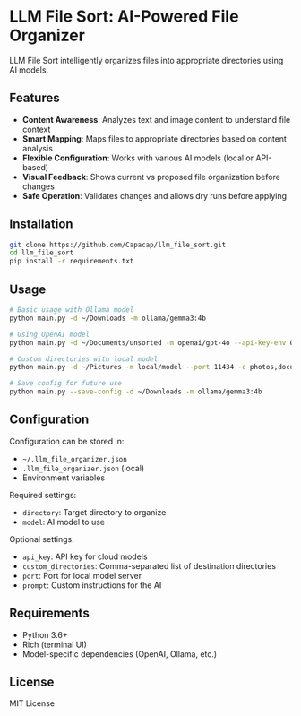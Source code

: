 # LLM File Sort: AI-Powered File Organizer

LLM File Sort intelligently organizes files into appropriate directories using AI models.

## Features

- **Content Awareness**: Analyzes text and image content to understand file context
- **Smart Mapping**: Maps files to appropriate directories based on content analysis
- **Flexible Configuration**: Works with various AI models (local or API-based)
- **Visual Feedback**: Shows current vs proposed file organization before changes
- **Safe Operation**: Validates changes and allows dry runs before applying

## Installation

```bash
git clone https://github.com/Capacap/llm_file_sort.git
cd llm_file_sort
pip install -r requirements.txt
```

## Usage

```bash
# Basic usage with Ollama model
python main.py -d ~/Downloads -m ollama/gemma3:4b

# Using OpenAI model
python main.py -d ~/Documents/unsorted -m openai/gpt-4o --api-key-env OPENAI_API_KEY

# Custom directories with local model
python main.py -d ~/Pictures -m local/model --port 11434 -c photos,documents,work

# Save config for future use
python main.py --save-config -d ~/Downloads -m ollama/gemma3:4b
```

## Configuration

Configuration can be stored in:
- `~/.llm_file_organizer.json`
- `.llm_file_organizer.json` (local)
- Environment variables

Required settings:
- `directory`: Target directory to organize
- `model`: AI model to use

Optional settings:
- `api_key`: API key for cloud models
- `custom_directories`: Comma-separated list of destination directories
- `port`: Port for local model server
- `prompt`: Custom instructions for the AI

## Requirements

- Python 3.6+
- Rich (terminal UI)
- Model-specific dependencies (OpenAI, Ollama, etc.)

## License

MIT License